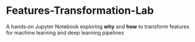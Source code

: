 # Features-Transformation-Lab
A hands‑on Jupyter Notebook exploring **why** and **how** to transform features for machine learning and deep learning pipelines
